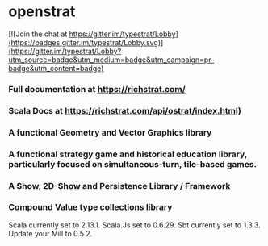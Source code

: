 <html>
<head>
<link rel="stylesheet" type="text/css" href="Documentation.css">  
</head>
<body>
<h1>openstrat</h1>

[![Join the chat at https://gitter.im/typestrat/Lobby](https://badges.gitter.im/typestrat/Lobby.svg)](https://gitter.im/typestrat/Lobby?utm_source=badge&utm_medium=badge&utm_campaign=pr-badge&utm_content=badge)

<h3>Full documentation at <a href="https://richstrat.com/">https://richstrat.com/</a></h3>
<h3>Scala Docs at <a href="https://richstrat.com/api/ostrat/index.html">https://richstrat.com/api/ostrat/index.html)</a></h3>

<h3>A functional Geometry and Vector Graphics library</h3>

<h3>A functional strategy game and historical education library, particularly focused on simultaneous-turn, tile-based games.</h3>

<h3>A Show, 2D-Show and Persistence Library / Framework</h3>

<h3> Compound Value type collections library</h3>

<p>Scala currently set to 2.13.1. Scala.Js set to 0.6.29. Sbt currently set to 1.3.3. Update your Mill to 0.5.2.

</body>
</html>
